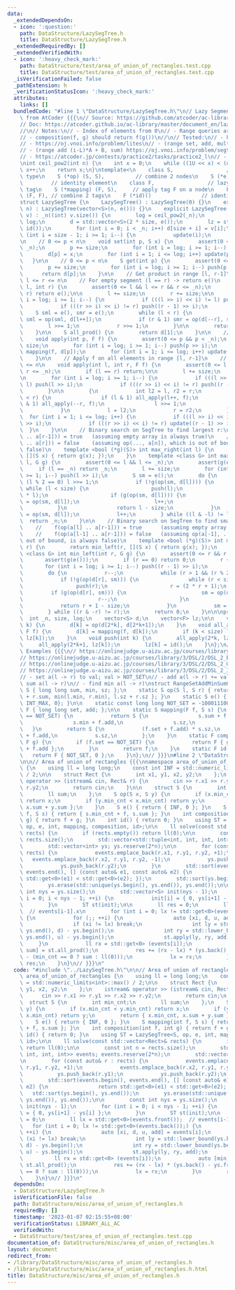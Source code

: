 ```yaml
---
data:
  _extendedDependsOn:
  - icon: ':question:'
    path: DataStructure/LazySegTree.h
    title: DataStructure/LazySegTree.h
  _extendedRequiredBy: []
  _extendedVerifiedWith:
  - icon: ':heavy_check_mark:'
    path: DataStructure/test/area_of_union_of_rectangles.test.cpp
    title: DataStructure/test/area_of_union_of_rectangles.test.cpp
  _isVerificationFailed: false
  _pathExtension: h
  _verificationStatusIcon: ':heavy_check_mark:'
  attributes:
    links: []
  bundledCode: "#line 1 \"DataStructure/LazySegTree.h\"\n// Lazy Segment Tree, copied\
    \ from AtCoder {{{\n// Source: https://github.com/atcoder/ac-library/blob/master/atcoder/lazysegtree.hpp\n\
    // Doc: https://atcoder.github.io/ac-library/master/document_en/lazysegtree.html\n\
    //\n// Notes:\n// - Index of elements from 0\n// - Range queries are [l, r-1]\n\
    // - composition(f, g) should return f(g())\n//\n// Tested:\n// - https://oj.vnoi.info/problem/qmax2\n\
    // - https://oj.vnoi.info/problem/lites\n// - (range set, add, mult, sum) https://oj.vnoi.info/problem/segtree_itmix\n\
    // - (range add (i-L)*A + B, sum) https://oj.vnoi.info/problem/segtree_itladder\n\
    // - https://atcoder.jp/contests/practice2/tasks/practice2_l\n// - https://judge.yosupo.jp/problem/range_affine_range_sum\n\
    \nint ceil_pow2(int n) {\n    int x = 0;\n    while ((1U << x) < (unsigned int)(n))\
    \ x++;\n    return x;\n}\ntemplate<\n    class S,                 // node data\
    \ type\n    S (*op) (S, S),          // combine 2 nodes\n    S (*e) (),      \
    \         // identity element\n    class F,                 // lazy propagation\
    \ tag\n    S (*mapping) (F, S),     // apply tag F on a node\n    F (*composition)\
    \ (F, F), // combine 2 tags\n    F (*id)()                // identity tag\n>\n\
    struct LazySegTree {\n    LazySegTree() : LazySegTree(0) {}\n    explicit LazySegTree(int\
    \ n) : LazySegTree(vector<S>(n, e())) {}\n    explicit LazySegTree(const vector<S>&\
    \ v) : _n((int) v.size()) {\n        log = ceil_pow2(_n);\n        size = 1 <<\
    \ log;\n        d = std::vector<S>(2 * size, e());\n        lz = std::vector<F>(size,\
    \ id());\n        for (int i = 0; i < _n; i++) d[size + i] = v[i];\n        for\
    \ (int i = size - 1; i >= 1; i--) {\n            update(i);\n        }\n    }\n\
    \n    // 0 <= p < n\n    void set(int p, S x) {\n        assert(0 <= p && p <\
    \ _n);\n        p += size;\n        for (int i = log; i >= 1; i--) push(p >> i);\n\
    \        d[p] = x;\n        for (int i = 1; i <= log; i++) update(p >> i);\n \
    \   }\n\n    // 0 <= p < n\n    S get(int p) {\n        assert(0 <= p && p < _n);\n\
    \        p += size;\n        for (int i = log; i >= 1; i--) push(p >> i);\n  \
    \      return d[p];\n    }\n\n    // Get product in range [l, r-1]\n    // 0 <=\
    \ l <= r <= n\n    // For empty segment (l == r) -> return e()\n    S prod(int\
    \ l, int r) {\n        assert(0 <= l && l <= r && r <= _n);\n        if (l ==\
    \ r) return e();\n\n        l += size;\n        r += size;\n\n        for (int\
    \ i = log; i >= 1; i--) {\n            if (((l >> i) << i) != l) push(l >> i);\n\
    \            if (((r >> i) << i) != r) push((r - 1) >> i);\n        }\n\n    \
    \    S sml = e(), smr = e();\n        while (l < r) {\n            if (l & 1)\
    \ sml = op(sml, d[l++]);\n            if (r & 1) smr = op(d[--r], smr);\n    \
    \        l >>= 1;\n            r >>= 1;\n        }\n\n        return op(sml, smr);\n\
    \    }\n\n    S all_prod() {\n        return d[1];\n    }\n\n    // 0 <= p < n\n\
    \    void apply(int p, F f) {\n        assert(0 <= p && p < _n);\n        p +=\
    \ size;\n        for (int i = log; i >= 1; i--) push(p >> i);\n        d[p] =\
    \ mapping(f, d[p]);\n        for (int i = 1; i <= log; i++) update(p >> i);\n\
    \    }\n\n    // Apply f on all elements in range [l, r-1]\n    // 0 <= l <= r\
    \ <= n\n    void apply(int l, int r, F f) {\n        assert(0 <= l && l <= r &&\
    \ r <= _n);\n        if (l == r) return;\n\n        l += size;\n        r += size;\n\
    \n        for (int i = log; i >= 1; i--) {\n            if (((l >> i) << i) !=\
    \ l) push(l >> i);\n            if (((r >> i) << i) != r) push((r - 1) >> i);\n\
    \        }\n\n        {\n            int l2 = l, r2 = r;\n            while (l\
    \ < r) {\n                if (l & 1) all_apply(l++, f);\n                if (r\
    \ & 1) all_apply(--r, f);\n                l >>= 1;\n                r >>= 1;\n\
    \            }\n            l = l2;\n            r = r2;\n        }\n\n      \
    \  for (int i = 1; i <= log; i++) {\n            if (((l >> i) << i) != l) update(l\
    \ >> i);\n            if (((r >> i) << i) != r) update((r - 1) >> i);\n      \
    \  }\n    }\n\n    // Binary search on SegTree to find largest r:\n    //    f(op(a[l]\
    \ .. a[r-1])) = true   (assuming empty array is always true)\n    //    f(op(a[l]\
    \ .. a[r])) = false    (assuming op(..., a[n]), which is out of bound, is always\
    \ false)\n    template <bool (*g)(S)> int max_right(int l) {\n        return max_right(l,\
    \ [](S x) { return g(x); });\n    }\n    template <class G> int max_right(int\
    \ l, G g) {\n        assert(0 <= l && l <= _n);\n        assert(g(e()));\n   \
    \     if (l == _n) return _n;\n        l += size;\n        for (int i = log; i\
    \ >= 1; i--) push(l >> i);\n        S sm = e();\n        do {\n            while\
    \ (l % 2 == 0) l >>= 1;\n            if (!g(op(sm, d[l]))) {\n               \
    \ while (l < size) {\n                    push(l);\n                    l = (2\
    \ * l);\n                    if (g(op(sm, d[l]))) {\n                        sm\
    \ = op(sm, d[l]);\n                        l++;\n                    }\n     \
    \           }\n                return l - size;\n            }\n            sm\
    \ = op(sm, d[l]);\n            l++;\n        } while ((l & -l) != l);\n      \
    \  return _n;\n    }\n\n    // Binary search on SegTree to find smallest l:\n\
    \    //    f(op(a[l] .. a[r-1])) = true      (assuming empty array is always true)\n\
    \    //    f(op(a[l-1] .. a[r-1])) = false   (assuming op(a[-1], ..), which is\
    \ out of bound, is always false)\n    template <bool (*g)(S)> int min_left(int\
    \ r) {\n        return min_left(r, [](S x) { return g(x); });\n    }\n    template\
    \ <class G> int min_left(int r, G g) {\n        assert(0 <= r && r <= _n);\n \
    \       assert(g(e()));\n        if (r == 0) return 0;\n        r += size;\n \
    \       for (int i = log; i >= 1; i--) push((r - 1) >> i);\n        S sm = e();\n\
    \        do {\n            r--;\n            while (r > 1 && (r % 2)) r >>= 1;\n\
    \            if (!g(op(d[r], sm))) {\n                while (r < size) {\n   \
    \                 push(r);\n                    r = (2 * r + 1);\n           \
    \         if (g(op(d[r], sm))) {\n                        sm = op(d[r], sm);\n\
    \                        r--;\n                    }\n                }\n    \
    \            return r + 1 - size;\n            }\n            sm = op(d[r], sm);\n\
    \        } while ((r & -r) != r);\n        return 0;\n    }\n\n\nprivate:\n  \
    \  int _n, size, log;\n    vector<S> d;\n    vector<F> lz;\n\n    void update(int\
    \ k) {\n        d[k] = op(d[2*k], d[2*k+1]);\n    }\n    void all_apply(int k,\
    \ F f) {\n        d[k] = mapping(f, d[k]);\n        if (k < size) lz[k] = composition(f,\
    \ lz[k]);\n    }\n    void push(int k) {\n        all_apply(2*k, lz[k]);\n   \
    \     all_apply(2*k+1, lz[k]);\n        lz[k] = id();\n    }\n};\n// }}}\n\n//\
    \ Examples {{{\n// https://onlinejudge.u-aizu.ac.jp/courses/library/3/DSL/2/DSL_2_D\n\
    // https://onlinejudge.u-aizu.ac.jp/courses/library/3/DSL/2/DSL_2_E\n// https://onlinejudge.u-aizu.ac.jp/courses/library/3/DSL/2/DSL_2_F\n\
    // https://onlinejudge.u-aizu.ac.jp/courses/library/3/DSL/2/DSL_2_G\n// https://onlinejudge.u-aizu.ac.jp/courses/library/3/DSL/2/DSL_2_H\n\
    // https://onlinejudge.u-aizu.ac.jp/courses/library/3/DSL/2/DSL_2_I\n// supports:\n\
    // - set a(l -> r) to val; val > NOT_SET\n// - add a(l -> r) += val\n// - find\
    \ sum a(l -> r)\n// - find min a(l -> r)\nstruct RangeSetAddMinSumOps {\n    struct\
    \ S { long long sum, min, sz; };\n    static S op(S l, S r) { return S { l.sum\
    \ + r.sum, min(l.min, r.min), l.sz + r.sz }; }\n    static S e() { return S {0LL,\
    \ INT_MAX, 0}; }\n\n    static const long long NOT_SET = -1000111000;\n    struct\
    \ F { long long set, add; };\n\n    static S mapping(F f, S s) {\n        if (f.set\
    \ == NOT_SET) {\n            return S {\n                s.sum + f.add * s.sz,\n\
    \                s.min + f.add,\n                s.sz,\n            };\n     \
    \   }\n        return S {\n            (f.set + f.add) * s.sz,\n            f.set\
    \ + f.add,\n            s.sz,\n        };\n    }\n    static F composition(F f,\
    \ F g) {\n        if (f.set == NOT_SET) {\n            return F { g.set, g.add\
    \ + f.add };\n        }\n        return f;\n    }\n    static F id() {\n     \
    \   return F { NOT_SET, 0 };\n    }\n};\n// }}}\n#line 2 \"DataStructure/misc/area_of_union_of_rectangles.h\"\
    \n\n// Area of union of rectangles {{{\nnamespace area_of_union_of_rectangles\
    \ {\n    using ll = long long;\n    const int INF = std::numeric_limits<int>::max()\
    \ / 2;\n\n    struct Rect {\n        int x1, y1, x2, y2;\n    };\n    istream&\
    \ operator >> (istream& cin, Rect& r) {\n        cin >> r.x1 >> r.y1 >> r.x2 >>\
    \ r.y2;\n        return cin;\n    }\n\n    struct S {\n        int min_cnt;\n\
    \        ll sum;\n    };\n    S op(S x, S y) {\n        if (x.min_cnt < y.min_cnt)\
    \ return x;\n        if (y.min_cnt < x.min_cnt) return y;\n        return { x.min_cnt,\
    \ x.sum + y.sum };\n    }\n    S e() { return { INF, 0 }; }\n    S mapping(int\
    \ f, S s) { return { s.min_cnt + f, s.sum }; }\n    int composition(int f, int\
    \ g) { return f + g; }\n    int id() { return 0; }\n    using ST = LazySegTree<S,\
    \ op, e, int, mapping, composition, id>;\n\n    ll solve(const std::vector<Rect>&\
    \ rects) {\n        if (rects.empty()) return ll(0);\n\n        const int n =\
    \ rects.size();\n        std::vector<std::tuple<int, int, int, int>> events; events.reserve(2*n);\n\
    \        std::vector<int> ys; ys.reserve(2*n);\n\n        for (const auto& r :\
    \ rects) {\n            events.emplace_back(r.x1, r.y1, r.y2, +1);\n         \
    \   events.emplace_back(r.x2, r.y1, r.y2, -1);\n            ys.push_back(r.y1);\n\
    \            ys.push_back(r.y2);\n        }\n        std::sort(events.begin(),\
    \ events.end(), [] (const auto& e1, const auto& e2) {\n                return\
    \ std::get<0>(e1) < std::get<0>(e2); });\n        std::sort(ys.begin(), ys.end());\n\
    \        ys.erase(std::unique(ys.begin(), ys.end()), ys.end());\n\n        const\
    \ int nys = ys.size();\n        std::vector<S> init(nys - 1);\n        for (int\
    \ i = 0; i < nys - 1; ++i) {\n            init[i] = { 0, ys[i+1] - ys[i] };\n\
    \        }\n        ST st(init);\n\n        ll res = 0;\n        ll lx = std::get<0>(events.front());\
    \  // events[i-1].x\n        for (int i = 0; lx != std::get<0>(events.back());)\
    \ {\n            for (;; ++i) {\n                auto [xi, d, u, add] = events[i];\n\
    \                if (xi != lx) break;\n                int ly = std::lower_bound(ys.begin(),\
    \ ys.end(), d) - ys.begin();\n                int ry = std::lower_bound(ys.begin(),\
    \ ys.end(), u) - ys.begin();\n                st.apply(ly, ry, add);\n       \
    \     }\n            ll rx = std::get<0> (events[i]);\n            auto [min_cnt,\
    \ sum] = st.all_prod();\n            res += (rx - lx) * (ys.back() - ys.front()\
    \ - (min_cnt == 0 ? sum : ll(0)));\n            lx = rx;\n        }\n        return\
    \ res;\n    }\n}\n// }}}\n"
  code: "#include \"../LazySegTree.h\"\n\n// Area of union of rectangles {{{\nnamespace\
    \ area_of_union_of_rectangles {\n    using ll = long long;\n    const int INF\
    \ = std::numeric_limits<int>::max() / 2;\n\n    struct Rect {\n        int x1,\
    \ y1, x2, y2;\n    };\n    istream& operator >> (istream& cin, Rect& r) {\n  \
    \      cin >> r.x1 >> r.y1 >> r.x2 >> r.y2;\n        return cin;\n    }\n\n  \
    \  struct S {\n        int min_cnt;\n        ll sum;\n    };\n    S op(S x, S\
    \ y) {\n        if (x.min_cnt < y.min_cnt) return x;\n        if (y.min_cnt <\
    \ x.min_cnt) return y;\n        return { x.min_cnt, x.sum + y.sum };\n    }\n\
    \    S e() { return { INF, 0 }; }\n    S mapping(int f, S s) { return { s.min_cnt\
    \ + f, s.sum }; }\n    int composition(int f, int g) { return f + g; }\n    int\
    \ id() { return 0; }\n    using ST = LazySegTree<S, op, e, int, mapping, composition,\
    \ id>;\n\n    ll solve(const std::vector<Rect>& rects) {\n        if (rects.empty())\
    \ return ll(0);\n\n        const int n = rects.size();\n        std::vector<std::tuple<int,\
    \ int, int, int>> events; events.reserve(2*n);\n        std::vector<int> ys; ys.reserve(2*n);\n\
    \n        for (const auto& r : rects) {\n            events.emplace_back(r.x1,\
    \ r.y1, r.y2, +1);\n            events.emplace_back(r.x2, r.y1, r.y2, -1);\n \
    \           ys.push_back(r.y1);\n            ys.push_back(r.y2);\n        }\n\
    \        std::sort(events.begin(), events.end(), [] (const auto& e1, const auto&\
    \ e2) {\n                return std::get<0>(e1) < std::get<0>(e2); });\n     \
    \   std::sort(ys.begin(), ys.end());\n        ys.erase(std::unique(ys.begin(),\
    \ ys.end()), ys.end());\n\n        const int nys = ys.size();\n        std::vector<S>\
    \ init(nys - 1);\n        for (int i = 0; i < nys - 1; ++i) {\n            init[i]\
    \ = { 0, ys[i+1] - ys[i] };\n        }\n        ST st(init);\n\n        ll res\
    \ = 0;\n        ll lx = std::get<0>(events.front());  // events[i-1].x\n     \
    \   for (int i = 0; lx != std::get<0>(events.back());) {\n            for (;;\
    \ ++i) {\n                auto [xi, d, u, add] = events[i];\n                if\
    \ (xi != lx) break;\n                int ly = std::lower_bound(ys.begin(), ys.end(),\
    \ d) - ys.begin();\n                int ry = std::lower_bound(ys.begin(), ys.end(),\
    \ u) - ys.begin();\n                st.apply(ly, ry, add);\n            }\n  \
    \          ll rx = std::get<0> (events[i]);\n            auto [min_cnt, sum] =\
    \ st.all_prod();\n            res += (rx - lx) * (ys.back() - ys.front() - (min_cnt\
    \ == 0 ? sum : ll(0)));\n            lx = rx;\n        }\n        return res;\n\
    \    }\n}\n// }}}\n"
  dependsOn:
  - DataStructure/LazySegTree.h
  isVerificationFile: false
  path: DataStructure/misc/area_of_union_of_rectangles.h
  requiredBy: []
  timestamp: '2023-01-07 02:15:55+08:00'
  verificationStatus: LIBRARY_ALL_AC
  verifiedWith:
  - DataStructure/test/area_of_union_of_rectangles.test.cpp
documentation_of: DataStructure/misc/area_of_union_of_rectangles.h
layout: document
redirect_from:
- /library/DataStructure/misc/area_of_union_of_rectangles.h
- /library/DataStructure/misc/area_of_union_of_rectangles.h.html
title: DataStructure/misc/area_of_union_of_rectangles.h
---
```

